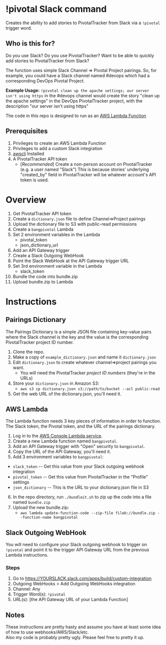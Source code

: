 # !pivotal Slack command

Creates the ability to add stories to PivotalTracker from Slack via a `!pivotal` trigger word.

## Who is this for?

Do you use Slack? Do you use PivotalTracker? Want to be able to quickly add stories to PivotalTracker from Slack?

The function uses simple Slack Channel => Pivotal Project pairings. So, for example, you could have a Slack channel named #devops which had a corresponding DevOps Pivotal Project.

**Example Usage:** `!pivotal clean up the apache settings; our server isn't using https` in the #devops channel would create the story "clean up the apache settings" in the DevOps PivotalTracker project, with the description "our server isn't using https"

The code in this repo is designed to run as an [AWS Lambda Function](https://aws.amazon.com/lambda)

## Prerequisites

1. Privileges to create an AWS Lambda Function
2. Privileges to add a custom Slack integration
3. [awscli](https://aws.amazon.com/cli/) Installed
4. A PivotalTracker API token
    - [_Recommended_] Create a non-person account on PivotalTracker (e.g. a user named "Slack") This is because stories' underlying "created_by" field in PivotalTracker will be whatever account's API token is used.

# Overview

1. Get PivotalTracker API token
2. Create a `dictionary.json` file to define Channel=>Project pairings
3. Upload the dictionary file to S3 with public-read permissions
4. Create a `bangpivotal` Lambda
5. Set 2 environment variables in the Lambda
    - pivotal_token
    - json_dictionary_url
6. Add an API Gateway trigger
7. Create a Slack Outgoing WebHook
8. Point the Slack WebHook at the API Gateway trigger URL
9. Set 3rd environment variable in the Lambda
    - slack_token
10. Bundle the code into bundle.zip
11. Upload bundle.zip to Lambda

# Instructions

## Pairings Dictionary

The Pairings Dictionary is a simple JSON file containing key-value pairs where the Slack channel is the key and the value is the corresponding PivotalTracker project ID number.

1. Clone the repo.
2. Make a copy of `example_dictionary.json` and name it `dictionary.json`
3. Edit `dictionary.json` to create whatever channel=>project pairings you want.
    - You will need the PivotalTracker _project ID numbers_ (they're in the URLs)
4. Store your `dictionary.json` in Amazon S3:
    - `aws s3 cp dictionary.json s3://path/to/bucket --acl public-read`
5. Get the web URL of the dictionary.json, you'll need it.

## AWS Lambda

The Lambda function needs 3 key pieces of information in order to function. The Slack token, the Pivotal token, and the URL of the pairings dictionary.

1. Log in to the [AWS Console Lambda service](https://console.aws.amazon.com/lambda/).
2. Create a new Lambda function named `bangpivotal`.
3. Add an API Gateway trigger with "Open" security to `bangpivotal`.
4. Copy the URL of the API Gateway, you'll need it.
5. Add 3 environment variables to `bangpivotal`:

  - `slack_token` -- Get this value from your Slack outgoing webhook integration
  - `pivotal_token` -- Get this value from PivotalTracker in the "Profile" settings
  - `json_dictionary` -- This is the URL to your dictionary.json file in S3

6. In the repo directory, run `./bundleit.sh` to zip up the code into a file named `bundle.zip`
7. Upload the new bundle.zip:
    - `aws lambda update-function-code --zip-file fileb://bundle.zip --function-name bangpivotal`

## Slack Outgoing WebHook

You will need to configure your Slack outgoing webhook to trigger on `!pivotal` and point it to the trigger API Gateway URL from the previous Lambda instructions.

### Steps

1. Go to <https://YOURSLACK.slack.com/apps/build/custom-integration>
2. Outgoing WebHooks > Add Outgoing WebHooks integration
3. Channel: Any
4. Trigger Word(s): `!pivotal`
5. URL(s): [the API Gateway URL of your Lambda Function]

## Notes

These instructions are pretty hasty and assume you have at least some idea of how to use webhooks/AWS/Slack/etc.<br>
Also my code is probably pretty ugly. Please feel free to pretty it up.
